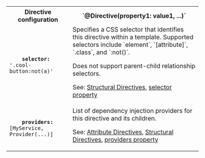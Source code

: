 <table id="directive-configuration">

<tr>
  <th>Directive configuration</th>
  <th markdown="1">
    `@Directive(property1: value1, ...)`
  </th>
</tr>

<tr>
  <td class="nowrap"><code class="prettyprint lang-dart">
    <b>selector:</b> '.cool-button:not(a)'
  </code></td>
  <td markdown="1">
  Specifies a CSS selector that identifies this directive within a template. Supported selectors include `element`, `[attribute]`, `.class`, and `:not()`.

  Does not support parent-child relationship selectors.

  See: [Structural Directives](/angular/guide/structural-directives),
  [selector property](/api/angular/angular/Directive/selector)
  </td>
</tr>

<tr>
  <td class="nowrap"><code class="prettyprint lang-dart">
    <b>providers:</b> [MyService, Provider(...)]
  </code></td>
  <td markdown="1">
  List of dependency injection providers for this directive and its children.

  See:
  [Attribute Directives](/angular/guide/attribute-directives),
  [Structural Directives](/angular/guide/structural-directives),
  [providers property](/api/angular/angular/Directive/providers)
  </td>
</tr>

</table>
